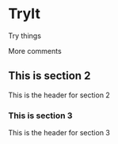 # TryIt

Try things

More comments

## This is section 2

This is the header for section 2

### This is section 3

This is the header for section 3
